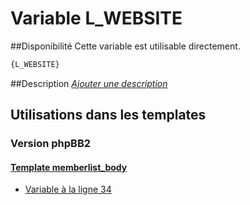 # Variable L_WEBSITE

##Disponibilité
Cette variable est utilisable directement.

```html
{L_WEBSITE}
```

##Description
[*Ajouter une description*](https://fa-tvars.appspot.com/var/L_WEBSITE)

## Utilisations dans les templates

### Version phpBB2

#### [Template memberlist_body](subsilver/memberlist_body.md#readme)
* [Variable &agrave; la ligne 34](../subsilver/memberlist_body.tpl#L34)